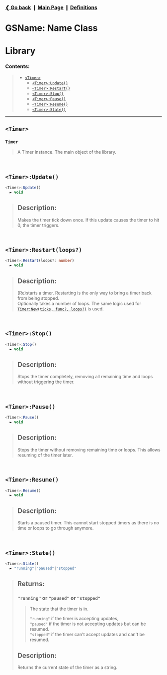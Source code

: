 ### [❮ Go back](../../) ❙ [Main Page](../_main.md) ❙ [Definitions](../defs.md)

# GSName: Name Class
[#tn]: ../defs.md#timernew

[dt#t]: #timer
[dt#tu]: #timerupdate
[dt#tr]: #timerrestart
[dt#ts]: #timerstop
[dt#tp]: #timerpause
[dt#tr2]: #timerresume
[dt#ts2]: #timerstate

# Library
### Contents:
> * [`<Timer>`][dt#t]
>   * [`<Timer>:Update()`][dt#tu]
>   * [`<Timer>:Restart()`][dt#tr]
>   * [`<Timer>:Stop()`][dt#ts]
>   * [`<Timer>:Pause()`][dt#tp]
>   * [`<Timer>:Resume()`][dt#tr2]
>   * [`<Timer>:State()`][dt#ts2]
***

## `<Timer>`
### `Timer`
> A Timer instance. The main object of the library.

&nbsp;
## `<Timer>:Update()`
```ts
<Timer>:Update()
  ► void
```
> ## Description:
> Makes the timer tick down once. If this update causes the timer to hit 0, the timer triggers.

&nbsp;
## `<Timer>:Restart(loops?)`
```ts
<Timer>:Restart(loops?: number)
  ► void
```
> ## Description:
> (Re)starts a timer. Restarting is the only way to bring a timer back from being stopped.  
> Optionally takes a number of loops. The same logic used for [`Timer:New(ticks, func?, loops?)`][#tn] is used.

&nbsp;
## `<Timer>:Stop()`
```ts
<Timer>:Stop()
  ► void
```
> ## Description:
> Stops the timer completely, removing all remaining time and loops without triggering the timer.

&nbsp;
## `<Timer>:Pause()`
```ts
<Timer>:Pause()
  ► void
```
> ## Description:
> Stops the timer without removing remaining time or loops. This allows resuming of the timer later.

&nbsp;
## `<Timer>:Resume()`
```ts
<Timer>:Resume()
  ► void
```
> ## Description:
> Starts a paused timer. This cannot start stopped timers as there is no time or loops to go through anymore.

&nbsp;
## `<Timer>:State()`
```ts
<Timer>:State()
  ► "running"|"paused"|"stopped"
```
> ## Returns:
> ### `"running"` **or** `"paused"` **or** `"stopped"`
> > The state that the timer is in.
> >
> > `"running"` if the timer is accepting updates,  
> > `"paused"` if the timer is not accepting updates but can be resumed.  
> > `"stopped"` if the timer can't accept updates and can't be resumed.
> ## Description:
> Returns the current state of the timer as a string.

